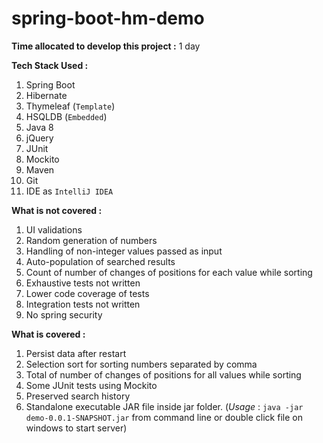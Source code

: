 # spring-boot-hm-demo

**Time allocated to develop this project :** 1 day

**Tech Stack Used :**
1. Spring Boot
2. Hibernate
3. Thymeleaf (`Template`)
4. HSQLDB (`Embedded`)
5. Java 8
6. jQuery
7. JUnit
8. Mockito
9. Maven
10. Git
11. IDE as `IntelliJ IDEA`


**What is not covered :**
1. UI validations
2. Random generation of numbers
3. Handling of non-integer values passed as input
4. Auto-population of searched results
5. Count of number of changes of positions for each value while sorting
6. Exhaustive tests not written
7. Lower code coverage of tests
8. Integration tests not written
9. No spring security

**What is covered :**
1. Persist data after restart
2. Selection sort for sorting numbers separated by comma
3. Total of number of changes of positions for all values while sorting
4. Some JUnit tests using Mockito
6. Preserved search history
5. Standalone executable JAR file inside jar folder.
(_Usage_ : `java -jar demo-0.0.1-SNAPSHOT.jar` from command line or double click file on windows to start server)
